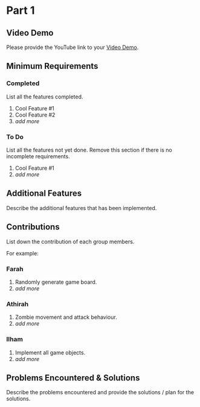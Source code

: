 # Part 1

## Video Demo

Please provide the YouTube link to your [Video Demo](https://youtube.com).

## Minimum Requirements

### Completed

List all the features completed.

1. Cool Feature #1
2. Cool Feature #2
3. *add more*

### To Do

List all the features not yet done. Remove this section if there is no incomplete requirements.

1. Cool Feature #1
2. *add more*

## Additional Features

Describe the additional features that has been implemented.

## Contributions

List down the contribution of each group members.

For example:

### Farah

1. Randomly generate game board.
2. *add more*

### Athirah

1. Zombie movement and attack behaviour.
2. *add more*

### Ilham

1. Implement all game objects.
2. *add more*

## Problems Encountered & Solutions

Describe the problems encountered and provide the solutions / plan for the solutions.

